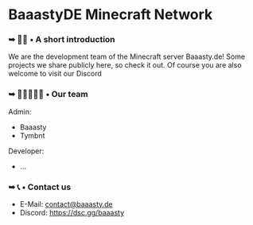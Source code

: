 # BaaastyDE Minecraft Network



### ➥ 🙋‍♀️ • A short introduction
We are the development team of the Minecraft server Baaasty.de! Some projects we share publicly here, so check it out. Of course you are also welcome to visit our Discord


### ➥ 👩🏼‍🤝‍🧑🏼 • Our team
Admin:
- Baaasty
- Tymbnt

Developer:
 - ...


### ➥ 📞 • Contact us
- E-Mail: contact@baaasty.de
- Discord: https://dsc.gg/baaasty
